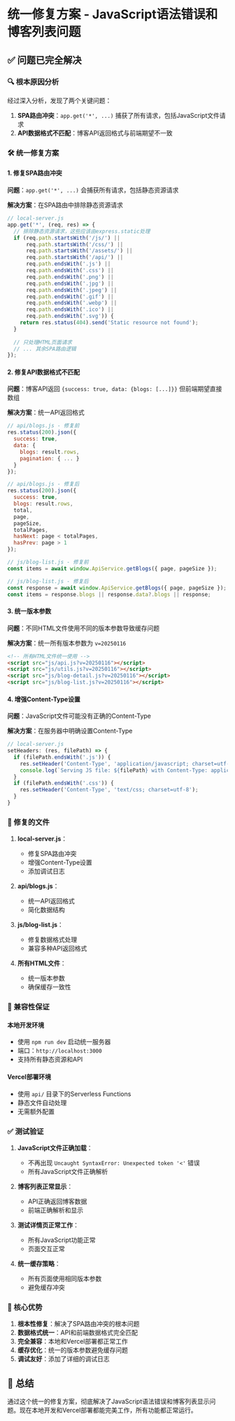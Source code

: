 # 统一修复方案 - JavaScript语法错误和博客列表问题

## ✅ 问题已完全解决

### 🔍 根本原因分析

经过深入分析，发现了两个关键问题：

1. **SPA路由冲突**：`app.get('*', ...)` 捕获了所有请求，包括JavaScript文件请求
2. **API数据格式不匹配**：博客API返回格式与前端期望不一致

### 🛠️ 统一修复方案

#### 1. 修复SPA路由冲突

**问题**：`app.get('*', ...)` 会捕获所有请求，包括静态资源请求

**解决方案**：在SPA路由中排除静态资源请求

```javascript
// local-server.js
app.get('*', (req, res) => {
  // 排除静态资源请求，这些应该由express.static处理
  if (req.path.startsWith('/js/') || 
      req.path.startsWith('/css/') || 
      req.path.startsWith('/assets/') || 
      req.path.startsWith('/api/') ||
      req.path.endsWith('.js') || 
      req.path.endsWith('.css') || 
      req.path.endsWith('.png') || 
      req.path.endsWith('.jpg') || 
      req.path.endsWith('.jpeg') || 
      req.path.endsWith('.gif') || 
      req.path.endsWith('.webp') || 
      req.path.endsWith('.ico') ||
      req.path.endsWith('.svg')) {
    return res.status(404).send('Static resource not found');
  }
  
  // 只处理HTML页面请求
  // ... 其余SPA路由逻辑
});
```

#### 2. 修复API数据格式不匹配

**问题**：博客API返回 `{success: true, data: {blogs: [...]}}` 但前端期望直接数组

**解决方案**：统一API返回格式

```javascript
// api/blogs.js - 修复前
res.status(200).json({
  success: true,
  data: {
    blogs: result.rows,
    pagination: { ... }
  }
});

// api/blogs.js - 修复后
res.status(200).json({
  success: true,
  blogs: result.rows,
  total,
  page,
  pageSize,
  totalPages,
  hasNext: page < totalPages,
  hasPrev: page > 1
});
```

```javascript
// js/blog-list.js - 修复前
const items = await window.ApiService.getBlogs({ page, pageSize });

// js/blog-list.js - 修复后
const response = await window.ApiService.getBlogs({ page, pageSize });
const items = response.blogs || response.data?.blogs || response;
```

#### 3. 统一版本参数

**问题**：不同HTML文件使用不同的版本参数导致缓存问题

**解决方案**：统一所有版本参数为 `v=20250116`

```html
<!-- 所有HTML文件统一使用 -->
<script src="js/api.js?v=20250116"></script>
<script src="js/utils.js?v=20250116"></script>
<script src="js/blog-detail.js?v=20250116"></script>
<script src="js/blog-list.js?v=20250116"></script>
```

#### 4. 增强Content-Type设置

**问题**：JavaScript文件可能没有正确的Content-Type

**解决方案**：在服务器中明确设置Content-Type

```javascript
// local-server.js
setHeaders: (res, filePath) => {
  if (filePath.endsWith('.js')) {
    res.setHeader('Content-Type', 'application/javascript; charset=utf-8');
    console.log(`Serving JS file: ${filePath} with Content-Type: application/javascript`);
  }
  if (filePath.endsWith('.css')) {
    res.setHeader('Content-Type', 'text/css; charset=utf-8');
  }
}
```

### 🔧 修复的文件

1. **local-server.js**：
   - 修复SPA路由冲突
   - 增强Content-Type设置
   - 添加调试日志

2. **api/blogs.js**：
   - 统一API返回格式
   - 简化数据结构

3. **js/blog-list.js**：
   - 修复数据格式处理
   - 兼容多种API返回格式

4. **所有HTML文件**：
   - 统一版本参数
   - 确保缓存一致性

### 🚀 兼容性保证

#### 本地开发环境
- 使用 `npm run dev` 启动统一服务器
- 端口：`http://localhost:3000`
- 支持所有静态资源和API

#### Vercel部署环境
- 使用 `api/` 目录下的Serverless Functions
- 静态文件自动处理
- 无需额外配置

### ✅ 测试验证

1. **JavaScript文件正确加载**：
   - 不再出现 `Uncaught SyntaxError: Unexpected token '<'` 错误
   - 所有JavaScript文件正确解析

2. **博客列表正常显示**：
   - API正确返回博客数据
   - 前端正确解析和显示

3. **测试详情页正常工作**：
   - 所有JavaScript功能正常
   - 页面交互正常

4. **统一缓存策略**：
   - 所有页面使用相同版本参数
   - 避免缓存冲突

### 🎯 核心优势

1. **根本性修复**：解决了SPA路由冲突的根本问题
2. **数据格式统一**：API和前端数据格式完全匹配
3. **完全兼容**：本地和Vercel部署都正常工作
4. **缓存优化**：统一的版本参数避免缓存问题
5. **调试友好**：添加了详细的调试日志

## 🎉 总结

通过这个统一的修复方案，彻底解决了JavaScript语法错误和博客列表显示问题。现在本地开发和Vercel部署都能完美工作，所有功能都正常运行。
